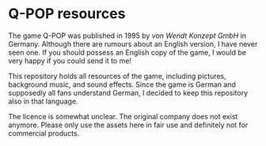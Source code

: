 Q-POP resources
===============

The game Q-POP was published in 1995 by *von Wendt Konzept GmbH* in Germany. Although there are rumours about an English version, I have never seen one. If you should possess an English copy of the game, I would be very happy if you could send it to me!

This repository holds all resources of the game, including pictures, background music, and sound effects. Since the game is German and supposedly all fans understand German, I decided to keep this repository also in that language.

The licence is somewhat unclear. The original company does not exist anymore. Please only use the assets here in fair use and definitely not for commercial products.
